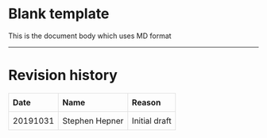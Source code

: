 Blank template
==============

This is the document body which uses MD format

------------------------------------------------------------------------

Revision history
================

<style>
table { border-collapse: collapse; width: 100%; }
td, th { border: 1px solid #dddddd; text-align: left; padding: 8px; }
</style>
<table>
<tr>
<th>
Date
</th>
<th>
Name
</th>
<th>
Reason
</th>
</tr>
<tr>
<td>
20191031
</td>
<td>
Stephen Hepner
</td>
<td>
Initial draft
</td>
</tr>
</table>
